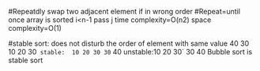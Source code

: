 #Repeatdly swap two adjacent element if in wrong order
#Repeat=until once array is sorted
i<n-1 pass
j<n-1-i>
 time complexity=O(n2)
 space complexity=O(1)


#stable sort: does not disturb the order of element with same value
         40 30 10 20 30`
stable:  10 20 30 30` 40
unstable:10 20 30` 30 40
 Bubble sort is stable sort
   